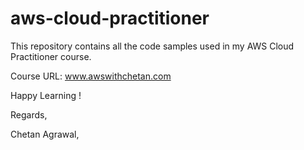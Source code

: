 # aws-cloud-practitioner

This repository contains all the code samples used in my AWS Cloud Practitioner course.

Course URL: www.awswithchetan.com


Happy Learning !

Regards,

Chetan Agrawal,
